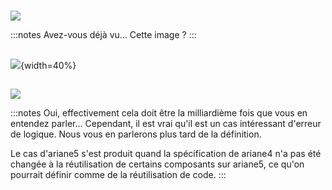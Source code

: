 #
![](assets/img/avdv.gif)

:::notes
Avez-vous déjà vu… Cette image ?
:::

##
![](assets/img/ariane5.jpg){width=40%}

##
![](assets/img/arian5.gif)

:::notes
Oui, effectivement cela doit être la milliardième fois que vous en entendez parler…
Cependant, il est vrai qu'il est un cas intéressant d'erreur de logique. Nous vous en parlerons plus tard de la définition.

Le cas d'ariane5 s'est produit quand la spécification de ariane4 n'a pas été changée à la réutilisation de certains composants sur ariane5, ce qu'on pourrait définir comme de la réutilisation de code.
:::
